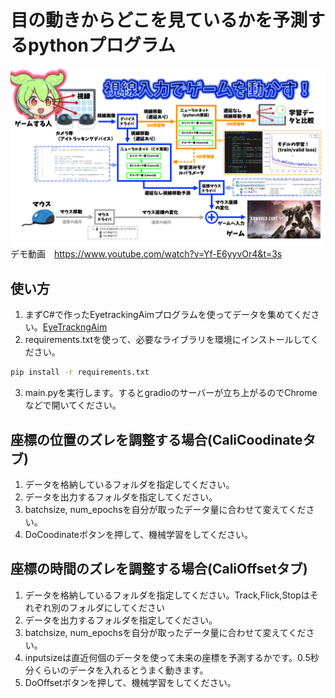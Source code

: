 # 目の動きからどこを見ているかを予測するpythonプログラム
![EyeTrackingAimの全体説明](./readme/20240114_eyetrack.png)
デモ動画　https://www.youtube.com/watch?v=Yf-E6yyvOr4&t=3s
## 使い方
1. まずC#で作ったEyetrackingAimプログラムを使ってデータを集めてください。[EyeTrackngAim](https://github.com/tamagawa2/EyeTrackingAim)
2. requirements.txtを使って、必要なライブラリを環境にインストールしてください。
```bash
pip install -r requirements.txt
```
3. main.pyを実行します。するとgradioのサーバーが立ち上がるのでChromeなどで開いてください。

## 座標の位置のズレを調整する場合(CaliCoodinateタブ)
1. データを格納しているフォルダを指定してください。
2. データを出力するフォルダを指定してください。
3. batchsize, num_epochsを自分が取ったデータ量に合わせて変えてください。
4. DoCoodinateボタンを押して、機械学習をしてください。

## 座標の時間のズレを調整する場合(CaliOffsetタブ)
1. データを格納しているフォルダを指定してください。Track,Flick,Stopはそれぞれ別のフォルダにしてください
2. データを出力するフォルダを指定してください。
3. batchsize, num_epochsを自分が取ったデータ量に合わせて変えてください。
4. inputsizeは直近何個のデータを使って未来の座標を予測するかです。0.5秒分くらいのデータを入れるとうまく動きます。
4. DoOffsetボタンを押して、機械学習をしてください。



